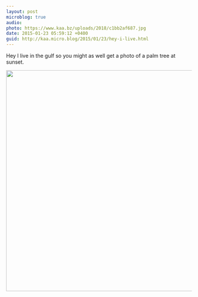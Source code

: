 ```yaml
---
layout: post
microblog: true
audio: 
photo: https://www.kaa.bz/uploads/2018/c1bb2af687.jpg
date: 2015-01-23 05:59:12 +0400
guid: http://kaa.micro.blog/2015/01/23/hey-i-live.html
---
```

Hey I live in the gulf so you might as well get a photo of a palm tree at sunset.

<img src="https://www.kaa.bz/uploads/2018/c1bb2af687.jpg" width="600" height="600" />
